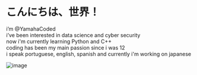 # こんにちは、世界！

i’m @YamahaCoded  
i’ve been interested in data science and cyber security  
now i'm currently learning Python and C++  
coding has been my main passion since i was 12  
i speak portuguese, english, spanish and currently i'm working on japanese    

![image](https://imgur.com/CzGWxDK.gif)





<!---
YamahaCoded/YamahaCoded is a ✨ special ✨ repository because its `README.md` (this file) appears on your GitHub profile.
You can click the Preview link to take a look at your changes.
--->
